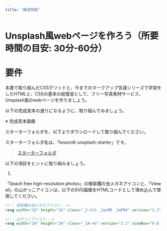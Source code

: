 ```yaml
---
title: "練習問題"
---
```


# Unsplash風webページを作ろう（所要時間の目安: 30分-60分）

# 要件

本書で取り組んだCSSグリッドと、今までのマークアップ言語シリーズで学習をしたHTMLと、CSSの基本の総復習として、フリー写真素材サービス、Unsplash風のwebページを作りましょう。

以下の完成見本の通りになるように、取り組んでみましょう。

※ 完成見本画像

スターターフォルダを、以下よりダウンロードして取り組んでください。

スターターフォルダ名は、「lesson6-unsplash-starter」です。

> [スターターフォルダ](https://github.com/schabibi1/zenn-book-challenges)

以下の項目をヒントに取り組みましょう。

1. 

「Seach free high-resolution photos」の検索欄の虫メガネアイコンと、「View all」の山かっこアイコンは、以下のSVG画像をHTMLコードとして埋め込んで使用してください。

```html
<!-- 検索欄の虫メガネアイコン -->
<svg width="32" height="32" class="_2-tlh _1azRR _1mPD6" version="1.1" viewBox="0 0 32 32" aria-hidden="false"><path d="M31 28.64l-7.57-7.57a12.53 12.53 0 1 0-2.36 2.36l7.57 7.57zm-17.5-6a9.17 9.17 0 1 1 6.5-2.64 9.11 9.11 0 0 1-6.5 2.67z"></path></svg>

<!-- 山かっこアイコン -->
<svg width="24" height="24" class="_1A-eG" version="1.1" viewBox="0 0 32 32" aria-hidden="false"><path d="M11.3333 7.3333l2-2L24 16 13.3333 26.6666l-2-2L20 16l-8.6667-8.6667z"></path></svg>
```